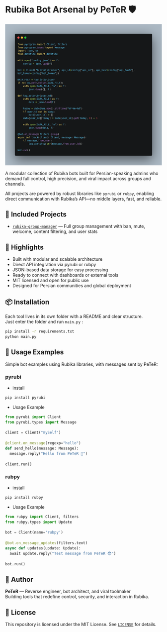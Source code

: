 # Rubika Bot Arsenal by PeTeR 🛡️

![Banner](./banner.png)

A modular collection of Rubika bots built for Persian-speaking admins who demand full control, high precision, and viral impact across groups and channels.

All projects are powered by robust libraries like `pyrubi` or `rubpy`, enabling direct communication with Rubika’s API—no middle layers, fast, and reliable.

## 🔧 Included Projects
- [`rubika-group-manager`](./rubika-group-manager) — Full group management with ban, mute, welcome, content filtering, and user stats  


## 🚀 Highlights
- Built with modular and scalable architecture  
- Direct API integration via pyrubi or rubpy  
- JSON-based data storage for easy processing  
- Ready to connect with dashboards or external tools  
- MIT licensed and open for public use  
- Designed for Persian communities and global deployment

## 📦 Installation
Each tool lives in its own folder with a README and clear structure.  
Just enter the folder and run `main.py` :
```bash
pip install -r requirements.txt  
python main.py
```

## 🧪 Usage Examples

Simple bot examples using Rubika libraries, with messages sent by PeTeR:

### pyrubi
- install 
```bash
pip install pyrubi
```
- Usage Example
```python
from pyrubi import Client  
from pyrubi.types import Message  

client = Client("mySelf")  

@client.on_message(regexp="hello")  
def send_hello(message: Message):  
  message.reply("Hello from PeTeR 👑")  

client.run()
```
### rubpy
- install 
```bash
pip install rubpy
```
- Usage Example
```python
from rubpy import Client, filters  
from rubpy.types import Update  

bot = Client(name='rubpy')  

@bot.on_message_updates(filters.text)  
async def updates(update: Update):  
  await update.reply("Test message from PeTeR 😎")  

bot.run()
```

## 🧠 Author
**PeTeR** — Reverse engineer, bot architect, and viral toolmaker  
Building tools that redefine control, security, and interaction in Rubika.

## 📄 License
This repository is licensed under the MIT License. See [`LICENSE`](./LICENSE) for details.
